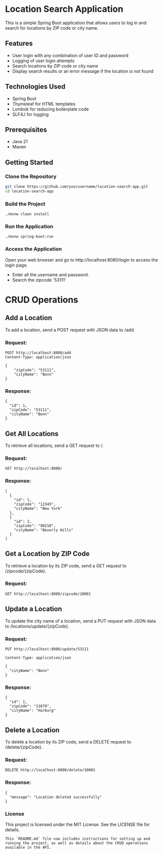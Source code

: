 # Location Search Application

This is a simple Spring Boot application that allows users to log in and search for locations by ZIP code or city name.

## Features

- User login with any combination of user ID and password
- Logging of user login attempts
- Search locations by ZIP code or city name
- Display search results or an error message if the location is not found

## Technologies Used

- Spring Boot
- Thymeleaf for HTML templates
- Lombok for reducing boilerplate code
- SLF4J for logging

## Prerequisites

- Java 21
- Maven

## Getting Started

### Clone the Repository

```sh
git clone https://github.com/yourusername/location-search-app.git
cd location-search-app
```

### Build the Project

``./mvnw clean install
``
### Run the Application

``./mvnw spring-boot:run
``

### Access the Application
Open your web browser and go to http://localhost:8080/login to access the login page.
* Enter all the username and password.
* Search the zipcode '53111'

# CRUD Operations
## Add a Location
To add a location, send a POST request with JSON data to /add.

### Request:

````
POST http://localhost:8080/add
Content-Type: application/json

{
    "zipCode": "53111",
    "cityName": "Bonn"
}
````
### Response:
````
{
  "id": 1,
  "zipCode": "53111",
  "cityName": "Bonn"
}
````

## Get All Locations
To retrieve all locations, send a GET request to /.

### Request:
````
GET http://localhost:8080/
````
### Response:
````````
[
  {
    "id": 1,
    "zipCode": "12345",
    "cityName": "New York"
  },
  {
    "id": 2,
    "zipCode": "90210",
    "cityName": "Beverly Hills"
  }
]
````````
## Get a Location by ZIP Code
To retrieve a location by its ZIP code, send a GET request to /zipcode/{zipCode}.

### Request:
````````
GET http://localhost:8080/zipcode/10001
`````````

## Update a Location
To update the city name of a location, send a PUT request with JSON data to /locations/update/{zipCode}.

### Request:

``````
PUT http://localhost:8080/update/53111

Content-Type: application/json

{
  "cityName": "Bonn"
}

``````
### Response:
``````
{
  "id": 1,
  "zipCode": "21079",
  "cityName": "Harburg"
}
``````

## Delete a Location
To delete a location by its ZIP code, send a DELETE request to /delete/{zipCode}.

### Request:
``````
DELETE http://localhost:8080/delete/10001
``````
### Response:
````
{
  "message": "Location deleted successfully"
}
````
### License
This project is licensed under the MIT License. See the LICENSE file for details.

````
This `README.md` file now includes instructions for setting up and running the project, as well as details about the CRUD operations available in the API.
`````



